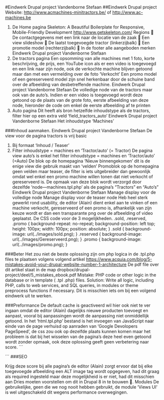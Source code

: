 #Eindwerk Drupal project Vandenborne Stefaan
##Eindwerk Drupal project
Website: http://www.acmachines-minitractors.be/ of http://www.ac-machines.be
1. De Home pagina
Skeleton: A Beautiful Boilerplate for Responsive, Mobile-Friendly Development http://www.getskeleton.com/
Regions
 De contactgegevens met een link naar de locatie van de zaak
 Een view slideshow
 De laatst toegevoegde tractor (linkerzijbalk)
 Een promotie model (rechterzijbalk)
 In de footer alle aangeboden merken
Eindwerk Drupal project Vandenborne Stefaan
2. De tractors pagina
Een opsomming van alle machines met 1 foto, korte beschrijving, de prijs, een YouTube icon als er een video is toegevoegd en een link naar zijn node, ook de verkochte machine blijven getoond maar dan met een vermelding over de foto ‘Verkocht’
Een promo model of een gereserveerd model zijn snel herkenbaar door de schuine band over de afbeelding van desbetreffende machine.
Eindwerk Drupal project Vandenborne Stefaan
De volledige node van de tractors maar ook van de auto’s.
Indien er een video is toegevoegd wordt deze getoond op de plaats van de grote foto, eerste afbeelding van deze node, hieronder de code om enkel de eerste afbeelding af te printen <?php print render($content['field_machine_img'][0]); ?>
3. Auto pagina Dit heeft als bron hetzelfde inhoudstype als de tractors, filter hier op een extra veld ‘field_tractors_auto’
Eindwerk Drupal project Vandenborne Stefaan
Het inhoudstype ‘Machines’

###Inhoud aanmaken.
Eindwerk Drupal project Vandenborne Stefaan
De view voor de pagina tractors is vrij basic
1. Bij formaat ‘Inhoud / Teaser’
2. Filter inhoudstype = machines en ‘Tractor/auto’ (= Tractor)
De pagina view auto’s is enkel het filter inhoudstype = machines en ‘Tractor/auto’ (=Auto)
De blok op de homepagina ‘Nieuw binnengekomen’ dit is de enige view die gebruik maakt van ‘velden’
Promoblok op de homepagina geen velden maar teaser, de filter is iets uitgebreider dan gewoonlijk omdat
wel enkel een promo machine willen tonen dat niet verkocht of gereserveerd is. De opmaak van deze blok
wordt verzorgd door dezelfde ‘node—machines.tpl.php’ als de pagina’s “Tractors” en “Auto’s”
Eindwerk Drupal project Vandenborne Stefaan
Manage display voor de volledige node
Manage display voor de teaser node
Heb heel sterk gewerkt rond usability, de editor (Alain) dient enkel aan te vinken of een machine verkocht, gereserveerd of een promo is, afhankelijk van zijn keuze wordt er dan een transparante png over de afbeelding of video geplaatst.
De CSS code voor de 3 mogelijkheden.
.sold, .reserved, .promo { background-repeat: no-repeat; background-position: left top; height: 100px; width: 100px; position: absolute; }
.sold { background-image: url(../images/sold.png); }
.reserved { background-image: url(../images/Gereserveerd.png); }
.promo { background-image: url(../images/promo.png); }


###Beter
Het zou niet de beste oplossing zijn om php logica in de .tpl.php files te plaatsen volgens volgend artikel https://www.acquia.com/blog/5-mistakes-avoid-your-drupal-website-number-1-architecture De pdf file over dit artikel staat in de map dropbox/drupal-project/deel/5_mistakes_ebook.pdf
Mistake: PHP code or other logic in the database or in template ( .tpl .php) files. Solution: Write all logic, including PHP, calls to web services, and SQL queries, in modules or theme preprocess functions if necessary.
Dit is misschien iets om bij een volgend eindwerk uit te werken.

###Preformance
De default cache is geactiveerd wil hier ook niet te ver ingaan omdat de editor (Alain) dagelijks nieuwe producten toevoegt en aanpast, vooral bij aanpassingen wordt de aanpassing niet onmiddellijk getoond.
In het ‘html.tpl.php’ bestand is het invoegen van JavaScript naar einde van de page verhuisd op aanraden van ‘Google Devolopers PageSpeed’, de css <?php print $styles; ?> zou ook op dezelfde plaats kunnen komen maar het probleem is dat bij het wisselen van de pagina’s deze heel even getoond wordt zonder opmaak, ook deze oplossing geeft geen verbetering naar score.
´´´
<?php print $scripts; ?>
<?php print $page_bottom; ?>
</body>
</html>
´´´
###SEO

Krijg deze score bij alle pagina’s de editor (Alain) zorgt ervoor dat bij elke toegevoegde afbeelding een ALT image tag wordt opgegeven, had dit graag als required ingesteld maar deze mogelijkheid is er niet, had dit misschien aan Dries moeten voorstellen om dit in Drupal 8 in te bouwen .
Modules
De gebruikelijke, geen die we nog nooit hebben gebruikt, de module ‘Views UI’ is wel uitgeschakeld dit wegens performance overwegingen.
